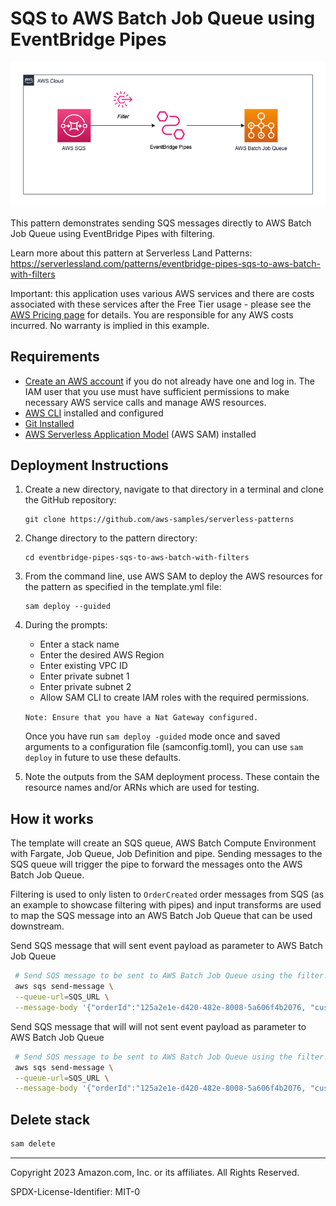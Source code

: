 # SQS to AWS Batch Job Queue using EventBridge Pipes

![Pipes diagram](./sqs-pipes-batch.png)

This pattern demonstrates sending SQS messages directly to AWS Batch Job Queue using EventBridge Pipes with filtering.

Learn more about this pattern at Serverless Land Patterns: https://serverlessland.com/patterns/eventbridge-pipes-sqs-to-aws-batch-with-filters

Important: this application uses various AWS services and there are costs associated with these services after the Free Tier usage - please see the [AWS Pricing page](https://aws.amazon.com/pricing/) for details. You are responsible for any AWS costs incurred. No warranty is implied in this example.

## Requirements

- [Create an AWS account](https://portal.aws.amazon.com/gp/aws/developer/registration/index.html) if you do not already have one and log in. The IAM user that you use must have sufficient permissions to make necessary AWS service calls and manage AWS resources.
- [AWS CLI](https://docs.aws.amazon.com/cli/latest/userguide/install-cliv2.html) installed and configured
- [Git Installed](https://git-scm.com/book/en/v2/Getting-Started-Installing-Git)
- [AWS Serverless Application Model](https://docs.aws.amazon.com/serverless-application-model/latest/developerguide/serverless-sam-cli-install.html) (AWS SAM) installed

## Deployment Instructions

1. Create a new directory, navigate to that directory in a terminal and clone the GitHub repository:
   ```
   git clone https://github.com/aws-samples/serverless-patterns
   ```
1. Change directory to the pattern directory:
   ```
   cd eventbridge-pipes-sqs-to-aws-batch-with-filters
   ```
1. From the command line, use AWS SAM to deploy the AWS resources for the pattern as specified in the template.yml file:
   ```
   sam deploy --guided
   ```
1. During the prompts:

   - Enter a stack name
   - Enter the desired AWS Region
   - Enter existing VPC ID
   - Enter private subnet 1
   - Enter private subnet 2
   - Allow SAM CLI to create IAM roles with the required permissions.

   `Note: Ensure that you have a Nat Gateway configured.`

   Once you have run `sam deploy -guided` mode once and saved arguments to a configuration file (samconfig.toml), you can use `sam deploy` in future to use these defaults.

1. Note the outputs from the SAM deployment process. These contain the resource names and/or ARNs which are used for testing.

## How it works

The template will create an SQS queue, AWS Batch Compute Environment with Fargate, Job Queue, Job Definition and pipe. Sending messages to the SQS queue will trigger the pipe to forward the messages onto the AWS Batch Job Queue.

Filtering is used to only listen to `OrderCreated` order messages from SQS (as an example to showcase filtering with pipes) and input transforms are used to map the SQS message into an AWS Batch Job Queue that can be used downstream.

Send SQS message that will sent event payload as parameter to AWS Batch Job Queue

```sh
 # Send SQS message to be sent to AWS Batch Job Queue using the filter.
 aws sqs send-message \
 --queue-url=SQS_URL \
 --message-body '{"orderId":"125a2e1e-d420-482e-8008-5a606f4b2076, "customerId": "a48516db-66aa-4dbc-bb66-a7f058c5ec24", "type": "OrderCreated"}'
```

Send SQS message that will will not sent event payload as parameter to AWS Batch Job Queue

```sh
 # Send SQS message to be sent to AWS Batch Job Queue using the filter.
 aws sqs send-message \
 --queue-url=SQS_URL \
 --message-body '{"orderId":"125a2e1e-d420-482e-8008-5a606f4b2076, "customerId": "a48516db-66aa-4dbc-bb66-a7f058c5ec24", "type": "OrderUpdated"}'
```

## Delete stack

```bash
sam delete
```

---

Copyright 2023 Amazon.com, Inc. or its affiliates. All Rights Reserved.

SPDX-License-Identifier: MIT-0
